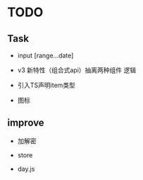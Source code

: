 <!--
 * @Date: 2022-07-23 22:55:46
 * @LastEditors: Mr.qin
 * @LastEditTime: 2022-08-09 14:21:27
 * @Description: 项目描述
-->
# TODO

## Task

- input
  [range...date]


- v3 新特性（组合式api）抽离两种组件 逻辑

- 引入TS声明item类型

- 图标

## improve

- 加解密

- store

- day.js